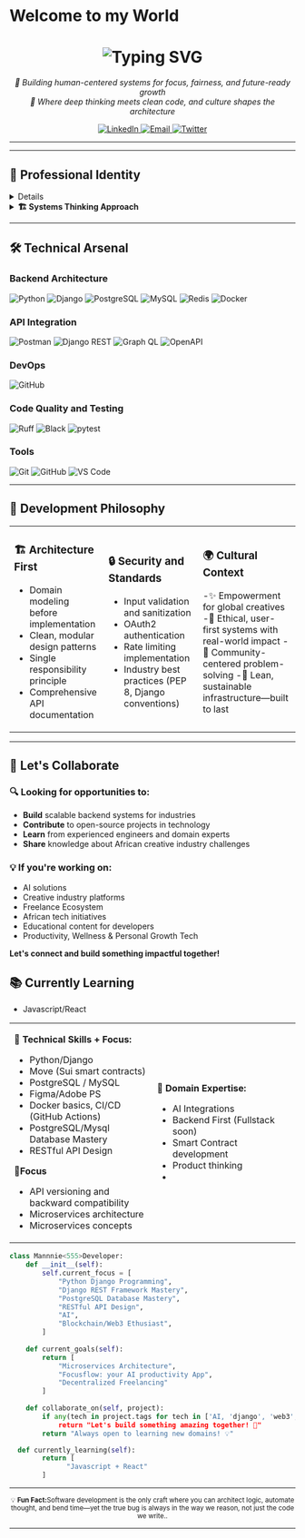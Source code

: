 # Welcome to my World

<!-- Header Section with Dynamic Typing Effect -->
<div align="center">
  <h1>
    <img src="https://readme-typing-svg.herokuapp.com?font=Cascadia+Code&pause=1000&color=18BB00&width=435&lines=Hi+there%2C+I'm+mannnie55" alt="Typing SVG" />
  </h1>
  
  <!-- Professional Tagline -->
  <p align="center">
  <em>🧠 Building human-centered systems for focus, fairness, and future-ready growth</em><br>
  <em>🔧 Where deep thinking meets clean code, and culture shapes the architecture</em>
  </p>

  
  <!-- Contact & Social Links -->
  <p align="center">
    <a href="https://www.linkedin.com/in/nnamdiogbonna/">
      <img src="https://img.shields.io/badge/LinkedIn-0077B5?style=for-the-badge&logo=linkedin&logoColor=white" alt="LinkedIn"/>
    </a>
    <a href="mailto:mannnnie55@gmail.com">
      <img src="https://img.shields.io/badge/Email-D14836?style=for-the-badge&logo=gmail&logoColor=white" alt="Email"/>
    </a>
    <a href="https://x.com/mannnie55">
      <img src="https://img.shields.io/badge/Twitter-1DA1F2?style=for-the-badge&logo=twitter&logoColor=white" alt="Twitter"/>
    </a>
  </p>
</div>

---

---

## 💼 **Professional Identity**

<details>


> *"Im 100% always currious."*

- **Background:** Graphics design, UI/UX.
- **Specialty:** Backend Web development
- **Passion:** Creativity, Making it possible with technical systems


</details>

<details>
<summary><b>🏗️ Systems Thinking Approach</b></summary>
<br>

**Core Principles:**
- **Domain Modeling First:** Understand the problem thoroughly before implementation
- **Outcome-Oriented Planning:** Begin with the end goal, align every step
- **Cultural Context:** human-centered tools shaped by lived experience and cultural empathy
- **Ethical Design:** Human-centered solutions that protect and empower creators

</details>

---

## 🛠️ **Technical Arsenal**

### **Backend Architecture**
<p align="left">
  <img src="https://img.shields.io/badge/Python-3776AB?style=for-the-badge&logo=python&logoColor=white" alt="Python"/>
  <img src="https://img.shields.io/badge/Django-092E20?style=for-the-badge&logo=django&logoColor=white" alt="Django"/>
  <img src="https://img.shields.io/badge/PostgreSQL-316192?style=for-the-badge&logo=postgresql&logoColor=white" alt="PostgreSQL"/>
  <img src="https://img.shields.io/badge/mysql-%2300f.svg?style=for-the-badge&logo=mysql&logoColor=white" alt="MySQL"/>
  <img src="https://img.shields.io/badge/Redis-DC382D?style=for-the-badge&logo=redis&logoColor=white" alt="Redis" />
  <img src="https://img.shields.io/badge/Docker-2496ED?style=for-the-badge&logo=docker&logoColor=white" alt="Docker" />
</p>

### **API Integration**
<p align="left">
   <img src="https://img.shields.io/badge/Postman-FF6C37?style=for-the-badge&logo=postman&logoColor=white" alt="Postman"/>
  <img src="https://img.shields.io/badge/Django_REST-ff1709?style=for-the-badge&logo=django&logoColor=white&labelColor=gray" alt="Django REST"/>
  <img src="https://img.shields.io/badge/GraphQL-E10098?style=for-the-badge&logo=graphql&logoColor=white" alt="Graph QL" />
  <img src="https://img.shields.io/badge/OpenAPI-6BA539?style=for-the-badge&logo=openapi-initiative&logoColor=white" alt="OpenAPI"/>
 
</p>

### **DevOps**
<p align="left">
  <img src="https://img.shields.io/badge/GitHub_Actions-2088FF?style=for-the-badge&logo=github-actions&logoColor=white" alt="GitHub"/>
</p>

### **Code Quality and Testing**
<p align="left">
  <img src="https://img.shields.io/badge/Ruff-D7FF64?style=for-the-badge&logo=ruff&logoColor=black" alt="Ruff"/>
  <img src="https://img.shields.io/badge/Black-000000?style=for-the-badge&logo=black&logoColor=white" alt="Black"/>
  <img src="https://img.shields.io/badge/pytest-0A9EDC?style=for-the-badge&logo=pytest&logoColor=white" alt="pytest"/>
</p>

### **Tools**
<p align="left">
  <img src="https://img.shields.io/badge/Git-F05032?style=for-the-badge&logo=git&logoColor=white" alt="Git"/>
  <img src="https://img.shields.io/badge/GitHub-181717?style=for-the-badge&logo=github&logoColor=white" alt="GitHub"/>
  <img src="https://img.shields.io/badge/VS_Code-007ACC?style=for-the-badge&logo=visual-studio-code&logoColor=white" alt="VS Code" />

</p>

---

## 🎯 **Development Philosophy**

<table>
<tr>
<td width="33%">

### **🏗️ Architecture First**
- Domain modeling before implementation
- Clean, modular design patterns
- Single responsibility principle
- Comprehensive API documentation

</td>
<td width="33%">

### **🔒 Security and Standards**
- Input validation and sanitization
- OAuth2 authentication
- Rate limiting implementation
- Industry best practices (PEP 8, Django conventions)

</td>
<td width="34%">

### **🌍 Cultural Context**
-✨ Empowerment for global creatives
-🔐 Ethical, user-first systems with real-world impact
-🤝 Community-centered problem-solving
-🧱 Lean, sustainable infrastructure—built to last

</td>
</tr>
</table>

---

## 🤝 **Let's Collaborate**

<div align="left">

### **🔍 Looking for opportunities to:**
- **Build** scalable backend systems for industries
- **Contribute** to open-source projects in  technology
- **Learn** from experienced engineers and domain experts
- **Share** knowledge about African creative industry challenges

### **💡 If you're working on:**
- AI solutions
- Creative industry platforms
- Freelance Ecosystem
- African tech initiatives
- Educational content for developers
- Productivity, Wellness & Personal Growth Tech

**Let's connect and build something impactful together!**

</div>

## 📚 **Currently Learning**
- Javascript/React

<table>
<tr>
<td width="50%">

**📖 Technical Skills + Focus:**
- Python/Django
- Move (Sui smart contracts)
- PostgreSQL / MySQL
- Figma/Adobe PS
- Docker basics, CI/CD (GitHub Actions)
- PostgreSQL/Mysql Database Mastery
- RESTful API Design

**📖Focus**
- API versioning and backward compatibility
- Microservices architecture
- Microservices concepts

</td>
<td width="50%">

**🎵 Domain Expertise:**
- AI Integrations
- Backend First (Fullstack soon)
- Smart Contract development
- Product thinking
- 

</td>
</tr>
</table>

```python
class Mannnie<555>Developer:
    def __init__(self):
        self.current_focus = [
            "Python Django Programming",
            "Django REST Framework Mastery",
            "PostgreSQL Database Mastery",
            "RESTful API Design",
            "AI",
            "Blockchain/Web3 Ethusiast",
        ]
        
    def current_goals(self):
        return [
            "Microservices Architecture",
            "Focusflow: your AI productivity App",
            "Decentralized Freelancing"
        ]
        
    def collaborate_on(self, project):
        if any(tech in project.tags for tech in ['AI, 'django', 'web3', 'python']):
            return "Let's build something amazing together! 🚀"
        return "Always open to learning new domains! 💡"

  def currently_learning(self):
        return [
              "Javascript + React"
        ]
```

---

<div align="center">
  <sub>💡 <strong>Fun Fact:</strong>Software development is the only craft where you can architect logic, automate thought, and bend time—yet the true bug is always in the way we reason, not just the code we write..</sub>
</div>

---
